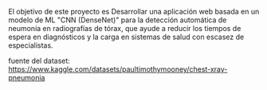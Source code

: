 El objetivo de este proyecto es Desarrollar una aplicación web basada en un modelo de ML "CNN (DenseNet)" para la detección automática
de neumonía en radiografías de tórax, que ayude a reducir los tiempos de espera en diagnósticos y la carga en sistemas de salud
con escasez de especialistas.

fuente del dataset: https://www.kaggle.com/datasets/paultimothymooney/chest-xray-pneumonia
